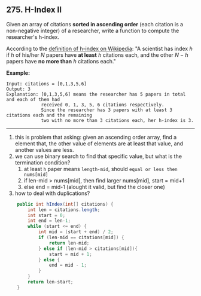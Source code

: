 ## 275. H-Index II

Given an array of citations **sorted in ascending order** (each citation is a non-negative integer) of a researcher, write a function to compute the researcher's h-index.

According to the [definition of h-index on Wikipedia](https://en.wikipedia.org/wiki/H-index): "A scientist has index *h* if *h* of his/her *N* papers have **at least** *h* citations each, and the other *N − h* papers have **no more than** *h* citations each."

**Example:**

```
Input: citations = [0,1,3,5,6]
Output: 3 
Explanation: [0,1,3,5,6] means the researcher has 5 papers in total and each of them had 
             received 0, 1, 3, 5, 6 citations respectively. 
             Since the researcher has 3 papers with at least 3 citations each and the remaining 
             two with no more than 3 citations each, her h-index is 3.
```

---

1. this is problem that asking: given an ascending order array, find a element that, the other value of elements are at least that value, and another values are less.
2. we can use binary search to find that specific value, but what is the termination condition?
   1. at least `h` paper means `length-mid`, should `equal or less then nums[mid]`
   2. if len-mid > nums[mid], then find larger nums[mid], start = mid+1
   3. else end = mid-1 (alought it valid, but find the closer one)
3. how to deal with duplications?



```java
    public int hIndex(int[] citations) {
        int len = citations.length;
        int start = 0;
        int end = len-1;
        while (start <= end) {
            int mid = (start + end) / 2;
            if (len-mid == citations[mid]) {
                return len-mid;
            } else if (len-mid > citations[mid]){
                start = mid + 1;
            } else {
                end = mid - 1;
            }
        }
        return len-start;
    }
```

